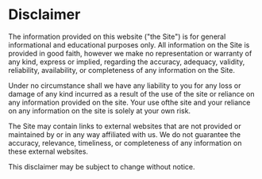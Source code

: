 # Disclaimer

The information provided on this website ("the Site") is for general 
informational and educational purposes only. All information on the 
Site is provided in good faith, however we make no representation or 
warranty of any kind, express or implied, regarding the accuracy, 
adequacy, validity, reliability, availability, or completeness of any
information on the Site.

Under no circumstance shall we have any liability to you for any loss
or damage of any kind incurred as a result of the use of the site or 
reliance on any information provided on the site. Your use ofthe site 
and your reliance on any information on the site is solely at your own 
risk.

The Site may contain links to external websites that are not provided
or maintained by or in any way affiliated with us. We do not guarantee
the accuracy, relevance, timeliness, or completeness of any 
information on these external websites.

This disclaimer may be subject to change without notice.
